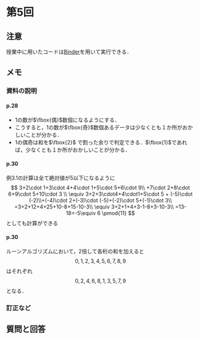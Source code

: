 # 第5回

## 注意

授業中に用いたコードは[Binder](https://mybinder.org/v2/gh/ritsumei-aoi/21jk1/HEAD)を用いて実行できる．




## メモ

 
### 資料の説明

#### p.28

- 1の数が$\fbox{偶}$数個になるようにする．
- こうすると，1の数が$\fbox{奇}$数個あるデータは少なくとも１か所がおかしいことが分かる．
- 1の偶奇は和を$\fbox{2}$ で割った余りで判定できる．$\fbox{1}$であれば，少なくとも１か所がおかしいことが分かる．

#### p.30
例3.1の計算は全て絶対値が5以下になるように
$$
3+2\cdot 1+3\cdot 4+4\cdot 1+5\cdot 5+6\cdot 9\\ +7\cdot 2+8\cdot 6+9\cdot 5+10\cdot 3
\\ \equiv 3+2+3\cdot4+4\cdot1+5\cdot 5 + (-5)\cdot (-2)\\+(-4)\cdot 2+(-3)\cdot (-5)+(-2)\cdot 5+(-1)\cdot 3\\
=3+2+12+4+25+10-8+15-10-3\\
\equiv 3+2+1+4+3-1-8+3-10-3\\
=13-18=-5\equiv 6 \pmod{11}
$$
としても計算ができる

#### p.30
ルーンアルゴリズムにおいて，2倍して各桁の和を加えると
$$
0,1,2,3,4,5,6,7,8,9
$$
はそれぞれ
$$
0,2,4,6,8,1,3,5,7,9
$$
となる．
### 訂正など



## 質問と回答





